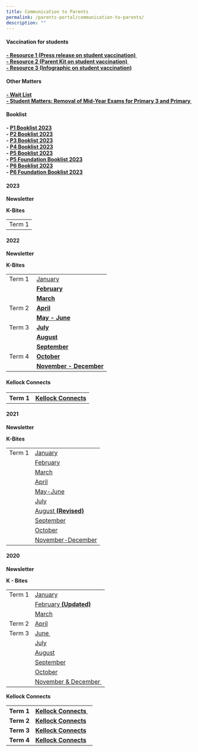 ```yaml
---
title: Communication to Parents
permalink: /parents-portal/communication-to-parents/
description: ""
---
```

<h4><strong>Vaccination for students</strong></h4>
<p><strong><a href="/files/Resource%201%20Press%20Release%20on%20Vaccination%20Exercise%20for%20Students.pdf" target="_blank" rel="noopener">- Resource 1 (Press release on student vaccination)&nbsp;</a><br /><a href="/files/Resource%202%20Parent%20Kit%20on%20Student%20Vaccination%20Exercise.pdf" target="">- Resource 2 (Parent Kit on student vaccination)&nbsp;</a><br /><a href="/files/Resource%203%20One%20page%20Infographic%20on%20Student%20Vaccination%20Exercise.pdf" target="">- Resource 3 (Infographic on student vaccination)</a></strong></p>
<h4><strong>Other Matters</strong></h4>
<p><strong><a href="/files/Wait%20LIst.pdf" target="_blank" rel="noopener">- Wait List</a><br /><a href="/chijkellock/student-matters" target="_blank" rel="noopener">- Student Matters: Removal of Mid-Year Exams for Primary 3 and Primary&nbsp;</a></strong></p>
<h4><strong>Booklist</strong></h4>
<p><strong>-&nbsp;<a href="/files/CKLK%20NEW%20P1%20BOOKLIST.pdf" target="">P1 Booklist 2023</a><br />-&nbsp;<a href="/files/CKLK%20P2%20BOOKLIST%202023.pdf" target="_blank" rel="noopener">P2 Booklist 2023</a><br />-&nbsp;<a href="/files/P3%20BOOKLIST%202023.pdf" target="_blank" rel="noopener">P3 Booklist 2023</a><br />-&nbsp;<a href="/files/P4%20BOOKLIST%202023.pdf" target="">P4 Booklist 2023</a><br />-&nbsp;<a href="/files/P5%20BOOKLIST%202023.pdf" target="">P5 Booklist 2023</a><br />-&nbsp;<a href="/files/P5%20(FDN)%20BOOKLIST%202023.pdf" target="_blank" rel="noopener">P5 Foundation Booklist 2023</a><br />-&nbsp;<a href="/files/P6%20BOOKLIST%202023.pdf" target="_blank" rel="noopener">P6 Booklist 2023</a><br />-&nbsp;<a href="/files/P6%20(FDN)%20P6%20BOOKLIST%202023.pdf" target="_blank" rel="noopener">P6 Foundation Booklist 2023</a></strong></p>

<h4><strong>2023</strong></h4>
<p><strong>Newsletter</strong></p>
<p><strong>K-Bites</strong></p>
<table>
<tbody>
<tr>
<td>Term 1</td>
</tr>
</tbody>
</table>

<h4><strong>2022</strong></h4>
<p><strong>Newsletter</strong></p>
<p><strong>K-Bites</strong></p>
<table>
<tbody>
<tr>
<td>Term 1</td>
<td><a href="/files/Kbites%20Jan%202022.pdf" target="">January</a></td>
</tr>
<tr>
<td>&nbsp;</td>
<td><a href="/files/Kbites%20FEB%202022.pdf" target="_blank" rel="noopener"><strong>February</strong></a></td>
</tr>
<tr>
<td>&nbsp;</td>
<td><a href="/files/Kbites%20MAR%202022.pdf" target=""><strong>March</strong></a></td>
</tr>
<tr>
<td>Term 2</td>
<td><a href="/files/Kbites%20APR%202022_updated%20on%2029%20Mar.pdf" target=""><strong>April</strong></a></td>
</tr>
<tr>
<td>&nbsp;</td>
<td><a href="/files/Kbites%20MAY%20%20JUN%202022_updated%20on%2027%20Apr.pdf" target=""><strong>May - June</strong></a></td>
</tr>
<tr>
<td>Term 3</td>
<td><a href="/files/Kbites%20JUL%202022_updated%20on%2029%20June_FINAL.pdf" target="_blank" rel="noopener"><strong>July</strong></a></td>
</tr>
<tr>
<td>&nbsp;</td>
<td><a href="/files/Kbites%20AUG%202022_updated%20on%2028Jul_FINAL.pdf" target="_blank" rel="noopener"><strong>August</strong></a></td>
</tr>
<tr>
<td>&nbsp;</td>
<td><a href="/files/Kbites%20SEP%202022_updated%20on%2030%20Aug_FINAL.pdf" target="_blank" rel="noopener"><strong>September</strong></a></td>
</tr>
<tr>
<td>Term 4&nbsp;</td>
<td><a href="/files/Kbites%20Oct%202022_updated%20on%2030%20Sep%201.pdf" target="_blank" rel="noopener"><strong>October</strong></a></td>
</tr>
<tr>
<td>&nbsp;</td>
<td><a href="/files/Kbites%20NOVDEC%202022_updated%20on%2028%20Oct%20v2.pdf" target="_blank" rel="noopener"><strong>November - December</strong></a></td>
</tr>
</tbody>
</table>
<h4><strong>Kellock Connects</strong></h4>
<table>
<tbody>
<tr>
<th>Term 1</th>
<th><a href="/files/KCONNECTS%202022%20Issue%201%202.pdf" target="_blank" rel="noopener">Kellock Connects</a></th>
</tr>
</tbody>
</table>
<h4><strong>2021</strong></h4>
<p><strong>Newsletter</strong></p>
<p><strong>K-Bites</strong></p>
<table>
<tbody>
<tr>
<td>Term 1</td>
<td><a href="/files/Kbites%20Jan%202021.pdf">January</a>&nbsp;</td>
</tr>
<tr>
<td>&nbsp;</td>
<td><a href="/files/Kbites%20Feb%202021_updated%20on%2028Jan_Final.pdf" target="">February</a></td>
</tr>
<tr>
<td>&nbsp;</td>
<td><a href="/files/March.pdf" target="">March</a></td>
</tr>
<tr>
<td>&nbsp;</td>
<td><a href="/files/April.pdf" target="">April</a></td>
</tr>
<tr>
<td>&nbsp;</td>
<td><a href="/files/Kbites%20May-June2021_Final.pdf" target="">May-June</a></td>
</tr>
<tr>
<td>&nbsp;</td>
<td><a href="/files/Kbites%20July.pdf" target="">July</a></td>
</tr>
<tr>
<td>&nbsp;</td>
<td><a href="/files/Kbites%20August%202021_updated%20on%2030July.pdf" target="">August&nbsp;<strong>(Revised)</strong></a></td>
</tr>
<tr>
<td>&nbsp;</td>
<td><a href="/files/Kbites%20September%202021_edited%20on%2031%20Aug.pdf" target="">September</a></td>
</tr>
<tr>
<td>&nbsp;</td>
<td><a href="/files/2021/Kbites%20October%202021_updated_29Sep.pdf" target="">October</a></td>
</tr>
<tr>
<td>&nbsp;</td>
<td><a href="/files/Kbites%20NovDec%202021%201.pdf" target="">November-December</a></td>
</tr>
</tbody>
</table>
<h4><strong>2020</strong></h4>
<div>
<p><strong>Newsletter</strong></p>
</div>
<div>
<p><strong>K - Bites</strong></p>
</div>
<table>
<tbody>
<tr>
<td>Term 1</td>
<td><a href="/files/Kbites%20January%202020.pdf">January</a></td>
</tr>
<tr>
<td>&nbsp;</td>
<td><a href="/files/Updated_Kbites%20February%202020.pdf">February&nbsp;<strong>(Updated)</strong></a></td>
</tr>
<tr>
<td>&nbsp;</td>
<td><a href="/files/Kbites%20March%202020.pdf">March</a></td>
</tr>
<tr>
<td>Term 2</td>
<td><a href="/files/Kbites%20April%202020.pdf">April</a></td>
</tr>
<tr>
<td>Term 3</td>
<td><a href="/files/Kbites%20June%202020.pdf">June&nbsp;</a></td>
</tr>
<tr>
<td>&nbsp;</td>
<td><a href="/files/Kbites%20July%202020.pdf">July</a></td>
</tr>
<tr>
<td>&nbsp;</td>
<td><a href="/files/Kbites%20August%202020.pdf">August</a></td>
</tr>
<tr>
<td>&nbsp;</td>
<td><a href="/files/Kbites%20September%202020_31%20Aug_Final.pdf">September</a></td>
</tr>
<tr>
<td>&nbsp;</td>
<td><a href="/files/Kbites%20October%202020.pdf">October</a></td>
</tr>
<tr>
<td>&nbsp;</td>
<td><a href="/files/Kbites%20November%20&amp;%20December%202020%20(1).pdf">November &amp; December&nbsp;</a></td>
</tr>
</tbody>
</table>
<p><strong>Kellock Connects</strong></p>
<table>
<tbody>
<tr>
<th>Term 1</th>
<th><a href="/files/K-Connects%20Draft%207.pdf">Kellock Connects&nbsp;</a>&nbsp;</th>
</tr>
<tr>
<td><strong>Term 2</strong></td>
<td><a href="/files/K-Connects%20Issue%202.pdf"><strong>Kellock Connects</strong></a></td>
</tr>
<tr>
<td><strong>Term 3</strong></td>
<td><a href="/files/K-Connects%20Issue%203%20Final.pdf"><strong>Kellock Connects</strong></a></td>
</tr>
<tr>
<td><strong>Term 4</strong></td>
<td><a href="/files/K-Connects%20Issue%204-compressed.pdf"><strong>Kellock Connects</strong></a></td>
</tr>
</tbody>
</table>